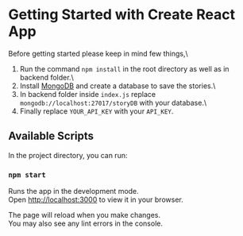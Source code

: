 # Getting Started with Create React App

Before getting started please keep in mind few things,\
1. Run the command `npm install` in the root directory as well as in backend folder.\
2. Install [MongoDB](https://www.mongodb.com/try/download/community) and create a database to save the stories.\
3. In backend folder inside `index.js` replace `mongodb://localhost:27017/storyDB` with your database.\
4. Finally replace `YOUR_API_KEY` with your `API_KEY`.

## Available Scripts

In the project directory, you can run:

### `npm start`

Runs the app in the development mode.\
Open [http://localhost:3000](http://localhost:3000) to view it in your browser.

The page will reload when you make changes.\
You may also see any lint errors in the console.
